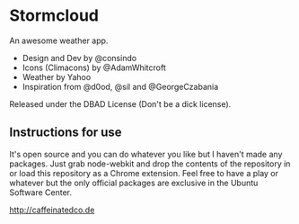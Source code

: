 Stormcloud
==========

An awesome weather app.

- Design and Dev by @consindo
- Icons (Climacons) by @AdamWhitcroft
- Weather by Yahoo
- Inspiration from @d0od, @sil and @GeorgeCzabania

Released under the DBAD License (Don't be a dick license).

Instructions for use
--------------------

It's open source and you can do whatever you like but I haven't made any packages. Just grab node-webkit and drop the contents of the repository in or load this repository as a Chrome extension.
Feel free to have a play or whatever but the only official packages are exclusive in the Ubuntu Software Center.


<http://caffeinatedco.de>
